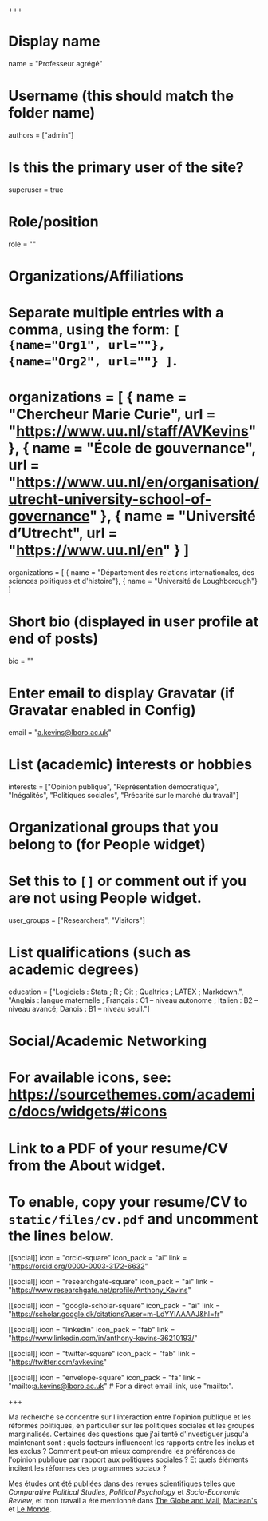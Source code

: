 +++
# Display name
name = "Professeur agrégé"

# Username (this should match the folder name)
authors = ["admin"]

# Is this the primary user of the site?
superuser = true

# Role/position
role = ""

# Organizations/Affiliations
#   Separate multiple entries with a comma, using the form: `[ {name="Org1", url=""}, {name="Org2", url=""} ]`.
# organizations = [ { name = "Chercheur Marie Curie", url = "https://www.uu.nl/staff/AVKevins" }, { name = "École de gouvernance", url = "https://www.uu.nl/en/organisation/utrecht-university-school-of-governance" }, { name = "Université d’Utrecht", url = "https://www.uu.nl/en" } ]
organizations = [ { name = "Département des relations internationales, des sciences politiques et d'histoire"}, { name = "Université de Loughborough"} ]

# Short bio (displayed in user profile at end of posts)
bio = ""

# Enter email to display Gravatar (if Gravatar enabled in Config)
email = "a.kevins@lboro.ac.uk"

  # List (academic) interests or hobbies
interests = ["Opinion publique", "Représentation démocratique", "Inégalités", "Politiques sociales", "Précarité sur le marché du travail"]

# Organizational groups that you belong to (for People widget)
#   Set this to `[]` or comment out if you are not using People widget.
user_groups = ["Researchers", "Visitors"]

# List qualifications (such as academic degrees)
 education = ["Logiciels : Stata ; R ; Git ; Qualtrics ; LATEX ; Markdown.", "Anglais : langue maternelle ; Français : C1 – niveau autonome ; Italien : B2 – niveau avancé; Danois : B1 – niveau seuil."]

# Social/Academic Networking
# For available icons, see: https://sourcethemes.com/academic/docs/widgets/#icons

# Link to a PDF of your resume/CV from the About widget.
# To enable, copy your resume/CV to `static/files/cv.pdf` and uncomment the lines below.

[[social]]
  icon = "orcid-square"
  icon_pack = "ai"
  link = "https://orcid.org/0000-0003-3172-6632"
  
[[social]]
  icon = "researchgate-square"
  icon_pack = "ai"
  link = "https://www.researchgate.net/profile/Anthony_Kevins"
    
[[social]]
  icon = "google-scholar-square"
  icon_pack = "ai"
  link = "https://scholar.google.dk/citations?user=m-LdYYIAAAAJ&hl=fr"

[[social]]
 icon = "linkedin"
 icon_pack = "fab"
 link = "https://www.linkedin.com/in/anthony-kevins-36210193/"
 
  [[social]]
  icon = "twitter-square"
  icon_pack = "fab"
  link = "https://twitter.com/avkevins"

[[social]]
  icon = "envelope-square"
  icon_pack = "fa"
  link = "mailto:a.kevins@lboro.ac.uk"  # For a direct email link, use "mailto:".

+++

Ma recherche se concentre sur l'interaction entre l'opinion publique et les réformes politiques, en particulier sur les politiques sociales et les groupes marginalisés. Certaines des questions que j'ai tenté d'investiguer jusqu'à maintenant sont : quels facteurs influencent les rapports entre les inclus et les exclus ? Comment peut-on mieux comprendre les préférences de l'opinion publique par rapport aux politiques sociales ? Et quels éléments incitent les réformes des programmes sociaux ?

Mes études ont été publiées dans des revues scientifiques telles que _Comparative Political Studies_, _Political Psychology_ et _Socio-Economic Review_, et mon travail a été mentionné dans [The Globe and Mail](https://www.theglobeandmail.com/opinion/big-tent-politics-is-now-all-but-dead/article24944734/), [Maclean's](https://www.macleans.ca/politics/this-is-whats-wrong-with-canadas-right/) et [Le Monde](https://www.lemonde.fr/idees/article/2019/03/22/nous-demandons-des-programmes-sociaux-moins-genereux-lorsque-nos-revenus-diminuent_5439877_3232.html).
